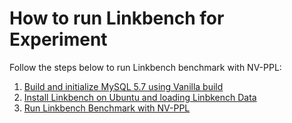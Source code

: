 # How to run Linkbench for Experiment

Follow the steps below to run Linkbench benchmark with NV-PPL:
1. [Build and initialize MySQL 5.7 using Vanilla build](https://github.com/JonghyeokPark/mysql-57-nvdimm-ppl/blob/da609468158d48ec918f6aece1ed88af74ff6d4c/linkbench-benchmark/how_to_install_mysql.md)
2. [Install Linkbench on Ubuntu and loading Linbkench Data](https://github.com/JonghyeokPark/mysql-57-nvdimm-ppl/blob/da609468158d48ec918f6aece1ed88af74ff6d4c/linkbench-benchmark/how_to_install_linkbench.md)
3. [Run Linkbench Benchmark with NV-PPL](https://github.com/JonghyeokPark/mysql-57-nvdimm-ppl/blob/da609468158d48ec918f6aece1ed88af74ff6d4c/linkbench-benchmark/how_to_run_linkbench_with_ppl.md)
